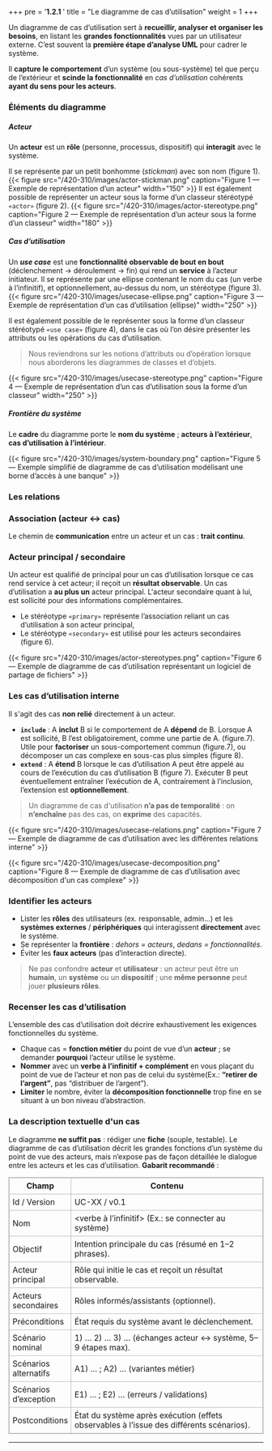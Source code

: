 +++
pre = '<b>1.2.1 </b>'
title = "Le diagramme de cas d’utilisation"
weight = 1
+++

Un diagramme de cas d’utilisation sert à **recueillir, analyser et organiser les besoins**, en listant les **grandes fonctionnalités** vues par un utilisateur externe. C’est souvent la **première étape d’analyse UML** pour cadrer le système. 

Il **capture le comportement** d’un système (ou sous-système) tel que perçu de l’extérieur et **scinde la fonctionnalité** en *cas d’utilisation* cohérents **ayant du sens pour les acteurs**. 

### Éléments du diagramme

##### Acteur
Un **acteur** est un **rôle** (personne, processus, dispositif) qui **interagit** avec le système. 

Il se représente par un petit bonhomme (*stickman*) avec son nom (figure 1). 
{{< figure src="/420-310/images/actor-stickman.png" caption="Figure 1 — Exemple de représentation d’un acteur"  width="150" >}}
Il est également possible de représenter un acteur sous la forme d’un classeur stéréotypé 
 `«actor»` (figure 2).
{{< figure src="/420-310/images/actor-stereotype.png" caption="Figure 2 — Exemple de représentation d’un acteur sous la forme d’un classeur"  width="180" >}}

##### Cas d’utilisation
Un ***use case*** est une **fonctionnalité observable de bout en bout** (déclenchement → déroulement → fin) qui rend un **service** à l’acteur initiateur. 
Il se représente par une ellipse contenant le nom du cas (un verbe à l’infinitif), et optionnellement, au-dessus du nom, un stéréotype (figure 3).
{{< figure src="/420-310/images/usecase-ellipse.png" caption="Figure 3 — Exemple de représentation d’un cas d’utilisation (ellipse)" width="250" >}}

Il est également possible de le représenter sous la forme d’un classeur stéréotypé  `«use case»` (figure 4), dans le cas où l’on désire présenter les attributs ou les opérations du cas d’utilisation.
> Nous reviendrons sur les notions d’attributs ou d’opération lorsque nous aborderons les diagrammes de classes et d’objets.

{{< figure src="/420-310/images/usecase-stereotype.png" caption="Figure 4 — Exemple de représentation d’un cas d’utilisation sous la forme d’un classeur" width="250" >}}

##### Frontière du système
Le **cadre** du diagramme porte le **nom du système** ; **acteurs à l’extérieur**, **cas d’utilisation à l’intérieur**. 

{{< figure src="/420-310/images/system-boundary.png" caption="Figure 5 — Exemple simplifié de diagramme de cas d’utilisation modélisant une borne d’accès à une banque" >}}

### Les relations

### Association (acteur ↔ cas)
Le chemin de **communication** entre un acteur et un cas : **trait continu**. 

### Acteur **principal** / **secondaire**
Un acteur est qualifié de principal pour un cas d’utilisation lorsque ce cas rend service à cet acteur; il reçoit un **résultat observable**. Un cas d’utilisation a **au plus un** acteur principal. L'acteur secondaire quant à lui, est sollicité pour des informations complémentaires. 

- Le stéréotype  `«primary»` représente l’association reliant un cas d’utilisation à son acteur principal, 
- Le stéréotype `«secondary»` est utilisé pour les acteurs secondaires (figure 6).
  
{{< figure src="/420-310/images/actor-stereotypes.png" caption="Figure 6 — Exemple de diagramme de cas d’utilisation représentant un logiciel de partage de fichiers" >}}

### Les cas d’utilisation **interne**
Il s'agit des cas **non relié** directement à un acteur. 

- **`include`** : A **inclut** B si le comportement de A **dépend** de B. Lorsque A est sollicité, B l’est obligatoirement, comme une partie de A. (figure.7). Utile pour **factoriser** un sous-comportement commun (figure.7), ou décomposer un cas complexe en sous-cas plus simples (figure 8). 
- **`extend`** : A **étend** B lorsque le cas d’utilisation A peut être appelé au cours de l’exécution du cas d’utilisation B (figure 7). Exécuter B peut éventuellement entraîner l’exécution de A, contrairement à l’inclusion, l’extension est **optionnellement**.
  
> Un diagramme de cas d'utilisation **n’a pas de temporalité** : on **n’enchaîne** pas des cas, on **exprime** des capacités. 

{{< figure src="/420-310/images/usecase-relations.png" caption="Figure 7 — Exemple de diagramme de cas d’utilisation avec les différentes relations interne" >}}

{{< figure src="/420-310/images/usecase-decomposition.png" caption="Figure 8 — Exemple de diagramme de cas d’utilisation avec décomposition d'un cas complexe" >}}

### Identifier **les acteurs**
- Lister les **rôles** des utilisateurs (ex. responsable, admin…) et les **systèmes externes** / **périphériques** qui interagissent **directement** avec le système.  
- Se représenter la **frontière** : *dehors = acteurs*, *dedans = fonctionnalités*.  
- Éviter les **faux acteurs** (pas d’interaction directe). 

> Ne pas confondre **acteur** et **utilisateur** : un acteur peut être un **humain**, un **système** ou un **dispositif** ; une **même personne** peut jouer **plusieurs rôles**.

### Recenser **les cas d’utilisation**
L’ensemble des cas d’utilisation doit décrire exhaustivement les exigences fonctionnelles du système.
- Chaque cas = **fonction métier** du point de vue d’un **acteur** ; se demander **pourquoi** l’acteur utilise le système.  
- **Nommer** avec un **verbe à l’infinitif + complément** en vous plaçant du point de vue de l’acteur et non pas de celui du système(Ex.: **“retirer de l’argent”**, pas “distribuer de l’argent”).  
- **Limiter** le nombre, éviter la **décomposition fonctionnelle** trop fine en se situant à un bon niveau d’abstraction. 

### La description textuelle d'un cas 
Le diagramme **ne suffit pas** : rédiger une **fiche** (souple, testable). Le diagramme de cas d’utilisation décrit les grandes fonctions d’un système du point de vue des acteurs, mais n’expose pas de façon détaillée le dialogue entre les acteurs et les cas d’utilisation.
**Gabarit recommandé** :  

<table style="width:100%; border-collapse:collapse; border:1px solid #bbb; font-size:0.98rem;">
  <tr>
    <th style="border:1px solid #bbb; padding:6px; width:22%;">Champ</th>
    <th style="border:1px solid #bbb; padding:6px;">Contenu</th>
  </tr>
  <tr><td style="border:1px solid #bbb; padding:6px;">Id / Version</td><td style="border:1px solid #bbb; padding:6px;">UC-XX / v0.1</td></tr>
  <tr><td style="border:1px solid #bbb; padding:6px;">Nom</td><td style="border:1px solid #bbb; padding:6px;">&lt;verbe à l’infinitif&gt; (Ex.: se connecter au système)</td></tr>
  <tr><td style="border:1px solid #bbb; padding:6px;">Objectif</td><td style="border:1px solid #bbb; padding:6px;">Intention principale du cas (résumé en 1–2 phrases).</td></tr>
  <tr><td style="border:1px solid #bbb; padding:6px;">Acteur principal</td><td style="border:1px solid #bbb; padding:6px;">Rôle qui initie le cas et reçoit un résultat observable.</td></tr>
  <tr><td style="border:1px solid #bbb; padding:6px;">Acteurs secondaires</td><td style="border:1px solid #bbb; padding:6px;">Rôles informés/assistants (optionnel).</td></tr>
  <tr><td style="border:1px solid #bbb; padding:6px;">Préconditions</td><td style="border:1px solid #bbb; padding:6px;">État requis du système avant le déclenchement.</td></tr>
  <tr>
    <td style="border:1px solid #bbb; padding:6px;">Scénario nominal</td>
    <td style="border:1px solid #bbb; padding:6px;">
      1) … 2) … 3) … (échanges acteur ↔ système, 5–9 étapes max).
    </td>
  </tr>
  <tr>
    <td style="border:1px solid #bbb; padding:6px;">Scénarios alternatifs</td>
    <td style="border:1px solid #bbb; padding:6px;">A1) … ; A2) … (variantes métier)</td>
  </tr>
  <tr>
    <td style="border:1px solid #bbb; padding:6px;">Scénarios d’exception</td>
    <td style="border:1px solid #bbb; padding:6px;">E1) … ; E2) … (erreurs / validations)</td>
  </tr>
  <tr><td style="border:1px solid #bbb; padding:6px;">Postconditions</td><td style="border:1px solid #bbb; padding:6px;">État du système après exécution (effets observables à l’issue des différents scénarios).</td></tr>
</table>

---
<!-- Exercice de use case dans rencontre 03 à la fin  : reprendre TP réda -->

<!-- 1 utiolisat 2 rôles : sophie (utilisatrice réelle) peut 
- demander de l’aide en programmation → Acteur : Étudiant·e aidé·e (initie « Demander de l’aide », « Consulter ses rendez-vous ») ;
- offrir de l’aide en maths → Acteur : Tuteur·rice (initie « Offrir son aide », « Déclarer une séance », « Se désinscrire comme tuteur »). -->


<!-- Autres acteurs (exemples)
- Conseiller pédagogique : valide les candidatures de tuteurs, consulte des rapports.
- SSO institutionnel (système externe) : authentifie les usagers.
- Service MIO (système externe) : envoie les notifications. -->

<!-- Faux acteurs (à ne pas modéliser comme acteurs)
- Base de données : interne à l’application (à l’intérieur de la frontière système) → pas un acteur.
- Comité pédagogique : partie prenante qui définit des politiques, mais n’utilise pas directement l’application (aucun cas d’utilisation déclenché).
- Badge “Tuteur” : objet/artefact, pas un rôle qui interagit. 
La paie qui définit cmb de tuteurs on à le droit-->

<!-- Parties prenantes ≠ acteurs : si elles n’initient/consomment aucun cas d’utilisation, ne pas les modéliser en acteurs (mais les garder dans la section « parties prenantes » du SEL). -->
<!-- Définition (ISO/IEC/IEEE 42010) : une partie prenante est une personne, équipe ou organisation qui a des préoccupations vis-à-vis du système.
→ Un système en tant qu’objet technique n’a pas de “préoccupations”; ce sont ses propriétaires/opérateurs qui en ont.

En pratique (ingénierie des exigences) : on dit parfois “le système de paiement est une partie prenante” par raccourci, parce qu’il impose des contraintes (interface, sécurité, SLA) et influence le projet. -->

<!-- Mémo “Acteur vs Partie prenante”
Acteur : rôle qui interagit directement avec le système (humain, autre système, dispositif).
Partie prenante : personne/équipe/organisme impacté(e) ou ayant des attentes (peut être sans interaction directe). -->

<!-- décomposition trop fine attention 
Cas d’utilisation listés (trop détaillés, décrivent des étapes UI plutôt qu’un but observable) :

Cliquer sur « Ajouter au panier »
Saisir quantité
Retirer un article du panier
Saisir code promo
Valider le panier
Saisir adresse de livraison
Choisir mode de livraison
Saisir adresse de facturation
Saisir numéro de carte
Confirmer la commande
Recevoir courriel de confirmation
Télécharger la facture PDF

Problème : ces “UC” sont des interactions fines (clics/champs) ou des effets internes ; ils fragmentent un même objectif métier (“Acheter un produit”). Le diagramme devient verbeux, difficile à lire et à tester. -->